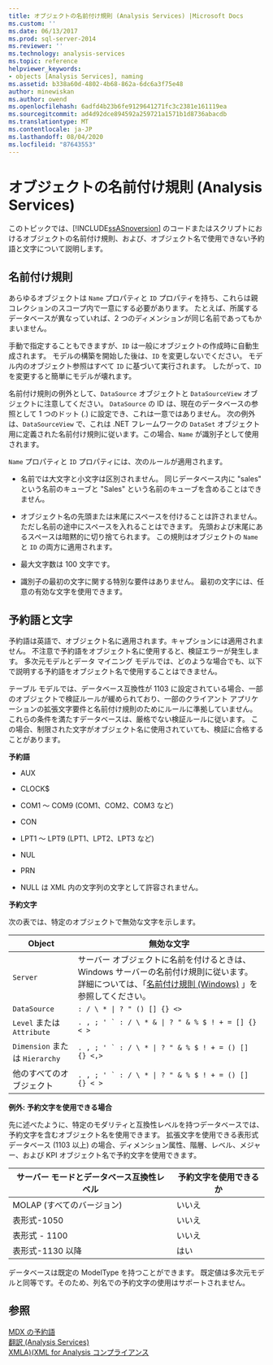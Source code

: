 ```yaml
---
title: オブジェクトの名前付け規則 (Analysis Services) |Microsoft Docs
ms.custom: ''
ms.date: 06/13/2017
ms.prod: sql-server-2014
ms.reviewer: ''
ms.technology: analysis-services
ms.topic: reference
helpviewer_keywords:
- objects [Analysis Services], naming
ms.assetid: b338a60d-4802-4b68-862a-6dc6a3f75e48
author: minewiskan
ms.author: owend
ms.openlocfilehash: 6adfd4b23b6fe9129641271fc3c2381e161119ea
ms.sourcegitcommit: ad4d92dce894592a259721a1571b1d8736abacdb
ms.translationtype: MT
ms.contentlocale: ja-JP
ms.lasthandoff: 08/04/2020
ms.locfileid: "87643553"
---
```

# <a name="object-naming-rules-analysis-services"></a>オブジェクトの名前付け規則 (Analysis Services)
  このトピックでは、[!INCLUDE[ssASnoversion](../../../includes/ssasnoversion-md.md)] のコードまたはスクリプトにおけるオブジェクトの名前付け規則、および、オブジェクト名で使用できない予約語と文字について説明します。  
  
##  <a name="naming-conventions"></a><a name="bkmk_Names"></a>名前付け規則  
 あらゆるオブジェクトは `Name` プロパティと `ID` プロパティを持ち、これらは親コレクションのスコープ内で一意にする必要があります。 たとえば、所属するデータベースが異なっていれば、2 つのディメンションが同じ名前であってもかまいません。  
  
 手動で指定することもできますが、`ID` は一般にオブジェクトの作成時に自動生成されます。 モデルの構築を開始した後は、`ID` を変更しないでください。 モデル内のオブジェクト参照はすべて `ID` に基づいて実行されます。 したがって、`ID` を変更すると簡単にモデルが壊れます。  
  
 名前付け規則の例外として、`DataSource` オブジェクトと `DataSourceView` オブジェクトに注意してください。 `DataSource` の ID は、現在のデータベースの参照として 1 つのドット (.) に設定でき、これは一意ではありません。 次の例外は、`DataSourceView` で、これは .NET フレームワークの `DataSet` オブジェクト用に定義された名前付け規則に従います。この場合、`Name` が識別子として使用されます。  
  
 `Name` プロパティと `ID` プロパティには、次のルールが適用されます。  
  
-   名前では大文字と小文字は区別されません。 同じデータベース内に "sales" という名前のキューブと "Sales" という名前のキューブを含めることはできません。  
  
-   オブジェクト名の先頭または末尾にスペースを付けることは許されません。ただし名前の途中にスペースを入れることはできます。 先頭および末尾にあるスペースは暗黙的に切り捨てられます。 この規則はオブジェクトの `Name` と `ID` の両方に適用されます。  
  
-   最大文字数は 100 文字です。  
  
-   識別子の最初の文字に関する特別な要件はありません。 最初の文字には、任意の有効な文字を使用できます。  
  
##  <a name="reserved-words-and-characters"></a><a name="bkmk_reserved"></a>予約語と文字  
 予約語は英語で、オブジェクト名に適用されます。キャプションには適用されません。 不注意で予約語をオブジェクト名に使用すると、検証エラーが発生します。 多次元モデルとデータ マイニング モデルでは、どのような場合でも、以下で説明する予約語をオブジェクト名で使用することはできません。  
  
 テーブル モデルでは、データベース互換性が 1103 に設定されている場合、一部のオブジェクトで検証ルールが緩められており、一部のクライアント アプリケーションの拡張文字要件と名前付け規則のためにルールに準拠していません。 これらの条件を満たすデータベースは、厳格でない検証ルールに従います。 この場合、制限された文字がオブジェクト名に使用されていても、検証に合格することがあります。  
  
 **予約語**  
  
-   AUX  
  
-   CLOCK$  
  
-   COM1 ～ COM9 (COM1、COM2、COM3 など)  
  
-   CON  
  
-   LPT1 ～ LPT9 (LPT1、LPT2、LPT3 など)  
  
-   NUL  
  
-   PRN  
  
-   NULL は XML 内の文字列の文字として許容されません。   
  
 **予約文字**  
  
 次の表では、特定のオブジェクトで無効な文字を示します。  
  
|Object|無効な文字|  
|------------|------------------------|  
|`Server`|サーバー オブジェクトに名前を付けるときは、Windows サーバーの名前付け規則に従います。 詳細については、「[名前付け規則 (Windows)](/windows/desktop/DNS/naming-conventions) 」を参照してください。|  
|`DataSource`| `: / \ * \| ? " () [] {} <>` |  
|`Level` または `Attribute`|````. , ; ' ` : / \ * & \| ? " & % $ ! + = [] {} < >````|  
|`Dimension` または `Hierarchy`|````. , ; ' ` : / \ * \| ? " & % $ ! + = () [] {} <,>````|  
|他のすべてのオブジェクト|````. , ; ' ` : / \ * \| ? " & % $ ! + = () [] {} < >````|  
  
 **例外: 予約文字を使用できる場合**  
  
 先に述べたように、特定のモダリティと互換性レベルを持つデータベースでは、予約文字を含むオブジェクト名を使用できます。 拡張文字を使用できる表形式データベース (1103 以上) の場合、ディメンション属性、階層、レベル、メジャー、および KPI オブジェクト名で予約文字を使用できます。  
  
|サーバー モードとデータベース互換性レベル|予約文字を使用できるか|  
|--------------------------------------------------|----------------------------------|  
|MOLAP (すべてのバージョン)|いいえ|  
|表形式-1050|いいえ|  
|表形式 - 1100|いいえ|  
|表形式-1130 以降|はい|  
  
 データベースは既定の ModelType を持つことができます。 既定値は多次元モデルと同等です。そのため、列名での予約文字の使用はサポートされません。  
  
## <a name="see-also"></a>参照  
 [MDX の予約語](/sql/mdx/mdx-reserved-words)   
 [翻訳 &#40;Analysis Services&#41;](/analysis-services/translation-support-in-analysis-services)   
 [XMLA&#41;&#40;XML for Analysis コンプライアンス](https://docs.microsoft.com/bi-reference/xmla/xml-for-analysis-compliance-xmla)  
  
  
